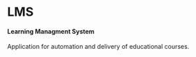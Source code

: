 <h1>LMS</h1><h4>Learning Managment System</h4>

<p>Application for automation and delivery of educational courses.</p>
